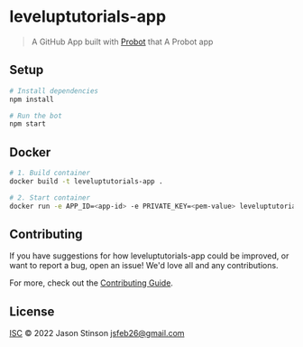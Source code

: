 # leveluptutorials-app

> A GitHub App built with [Probot](https://github.com/probot/probot) that A Probot app

## Setup

```sh
# Install dependencies
npm install

# Run the bot
npm start
```

## Docker

```sh
# 1. Build container
docker build -t leveluptutorials-app .

# 2. Start container
docker run -e APP_ID=<app-id> -e PRIVATE_KEY=<pem-value> leveluptutorials-app
```

## Contributing

If you have suggestions for how leveluptutorials-app could be improved, or want to report a bug, open an issue! We'd love all and any contributions.

For more, check out the [Contributing Guide](CONTRIBUTING.md).

## License

[ISC](LICENSE) © 2022 Jason Stinson <jsfeb26@gmail.com>
